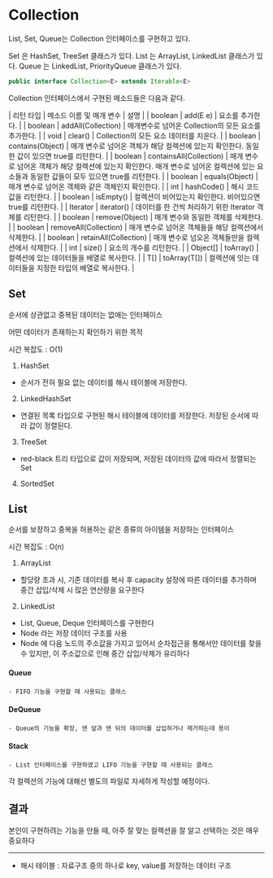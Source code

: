 # Collection

List, Set, Queue는 Collection 인터페이스를 구현하고 있다.

Set 은 HashSet, TreeSet 클래스가 있다.
List 는 ArrayList, LinkedList 클래스가 있다.
Queue 는 LinkedList, PriorityQueue 클래스가 있다.

```java
public interface Collection<E> extends Iterable<E>
```

Collection 인터페이스에서 구현된 메소드들은 다음과 같다.

| 리턴 타입 | 메소드 이름 및 매개 변수  | 설명 |
| boolean  | add(E e)                | 요소를 추가한다. |
| boolean  | addAll(Collection)      | 매개변수로 넘어온 Collection의 모든 요소를 추가한다. |
| void     | clear()                 | Collection의 모든 요소 데이터를 지운다. |
| boolean  | contains(Object)        | 매개 변수로 넘어온 객체가 해당 컬렉션에 있는지 확인한다. 동일한 값이 있으면 true를 리턴한다. |
| boolean  | containsAll(Collection) | 매개 변수로 넘어온 객체가 해당 컬렉션에 있는지 확인한다. 매개 변수로 넘어온 컬렉션에 있는 요소들과 동일한 값들이 모두 있으면 true를 리턴한다. |
| boolean  | equals(Object)          | 매개 변수로 넘어온 객체와 같은 객체인지 확인한다. |
| int      | hashCode()              | 해시 코드값을 리턴한다. |
| boolean  | isEmpty()               | 컬렉션이 비어있는지 확인한다. 비어있으면 true를 리턴한다. |
| Iterator | iterator()              | 데이터를 한 건씩 처리하기 위한 Iterator 객체를 리턴한다. |
| boolean  | remove(Object)          | 매개 변수와 동일한 객체를 삭제한다. |
| boolean  | removeAll(Collection)   | 매개 변수로 넘어온 객체들을 해당 컬렉션에서 삭제한다. |
| boolean  | retainAll(Collection)   | 매개 변수로 넘오온 객체들만을 컬렉션에서 삭제한다. |
| int      | size()                  | 요소의 개수를 리턴한다. |
| Object[] | toArray()               | 컬렉션에 있는 데이터들을 배열로 복사한다. |
| <T> T[]  | toArray(T[])            | 컬렉션에 잇는 데이터들을 지정한 타입의 배열로 복사한다. |

## Set

순서에 상관없고 중복된 데이터는 없애는 인터페이스

어떤 데이터가 존재하는지 확인하기 위한 목적

시간 복잡도 : O(1)

1. HashSet
  - 순서가 전혀 필요 없는 데이터를 해시 테이블에 저장한다.
2. LinkedHashSet
  - 연결된 목록 타입으로 구현된 해시 테이블에 데이터를 저장한다. 저장된 순서에 따라 값이 정렬된다.
3. TreeSet
  - red-black 트리 타입으로 값이 저장되며, 저장된 데이터의 값에 따라서 정렬되는 Set
4. SortedSet

## List

순서를 보장하고 중복을 허용하는 같은 종류의 아이템을 저장하는 인터페이스

시간 복잡도 : O(n)

1. ArrayList
  - 할당량 초과 시, 기존 데이터를 복사 후 capacity 설정에 따른 데이터를 추가하며 중간 삽입/삭제 시 많은 연산량을 요구한다

2. LinkedList
  - List, Queue, Deque 인터페이스를 구현한다
  - Node 라는 저장 데이터 구조를 사용
  - Node 에 다음 노드의 주소값을 가지고 있어서 순차접근을 통해서만 데이터를 찾을 수 있지만, 이 주소값으로 인해 중간 삽입/삭제가 유리하다

  #### Queue
    - FIFO 기능을 구현할 때 사용되는 클래스
  #### DeQueue
    - Queue의 기능을 확장, 맨 앞과 맨 뒤의 데이터를 삽입하거나 제거하는데 용이
  #### Stack
    - List 인터페이스를 구현하였고 LIFO 기능을 구현할 때 사용되는 클래스

각 컬렉션의 기능에 대해선 별도의 파일로 자세하게 작성할 예정이다. 

## 결과

본인이 구현하려는 기능을 만들 때, 아주 잘 맞는 컬렉션을 잘 알고 선택하는 것은 매우 중요하다

------

- 해시 테이블 : 자료구조 중의 하나로 key, value를 저장하는 데이터 구조